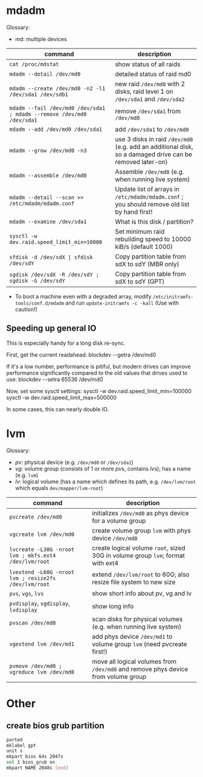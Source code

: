 mdadm
=====

Glossary:
* md: multiple devices

| command | description |
|---------|-------------|
| `cat /proc/mdstat` | show status of all raids |
| `mdadm --detail /dev/md0` | detailed status of raid md0 |
| `mdadm --create /dev/md0 -n2 -l1 /dev/sda1 /dev/sdb1` | new raid `/dev/md0` with 2 disks, raid level 1 on `/dev/sda1` and `/dev/sda2`
| `mdadm --fail /dev/md0 /dev/sda1 ; mdadm --remove /dev/md0 /dev/sda1` | remove `/dev/sda1` from `/dev/md0`
| `mdadm --add /dev/md0 /dev/sda1` | add `/dev/sda1` to `/dev/md0`
| `mdadm --grow /dev/md0 -n3` | use 3 disks in raid `/dev/md0` (e.g. add an additional disk, so a damaged drive can be removed later-on)
| `mdadm --assemble /dev/md0` | Assemble `/dev/md0` (e.g. when running live system)
| `mdadm --detail --scan >> /etc/mdadm/mdadm.conf` | Update list of arrays in `/etc/mdadm/mdadm.conf` ; you should remove old list by hand first!
| `mdadm --examine /dev/sda1` | What is this disk / partition?
| `sysctl -w dev.raid.speed_limit_min=10000` | Set minimum raid rebuilding speed to 10000 kiB/s (default 1000)
| <code>sfdisk -d /dev/sdX &#124; sfdisk /dev/sdY</code> | Copy partition table from sdX to sdY (MBR only)
| `sgdisk /dev/sdX -R /dev/sdY ; sgdisk -G /dev/sdY` | Copy partition table from sdX to sdY (GPT)

* To boot a machine even with a degraded array, modify `/etc/initramfs-tools/conf.d/mdadm` and run `update-initramfs -c -kall` (Use with caution!)

## Speeding up general IO ##
This is especially handy for a long disk re-sync.

First, get the current readahead:
blockdev --getra /dev/md0

If it's a low number, performance is pitiful, but modern
drives can improve performance significantly compared
to the old values that drives used to use:
blockdev --setra 65536 /dev/md0

Now, set some sysctl settings:
sysctl -w dev.raid.speed_limit_min=100000
sysctl -w dev.raid.speed_limit_max=500000

In some cases, this can nearly double IO.

lvm
===

Glossary:
* *pv*: physical device (e.g. `/dev/md0` or `/dev/sda1`)
* *vg*: volume group (consists of 1 or more *pv*s, contains *lv*s); has a name (e.g. `lvm`)
* *lv*: logical volume (has a name which defines its path, e.g. `/dev/lvm/root` which equals `dev/mapper/lvm-root`)

| command | description |
|---------|-------------|
| `pvcreate /dev/md0` | initializes `/dev/md0` as phys device for a volume group
| `vgcreate lvm /dev/md0` | create volume group `lvm` with phys device `/dev/md0`
| `lvcreate -L30G -nroot lvm ; mkfs.ext4 /dev/lvm/root` | create logical volume `root`, sized 30G in volume group `lvm`; format with ext4
| `lvextend -L60G -nroot lvm ; resize2fs /dev/lvm/root` | extend `/dev/lvm/root` to 60G; also resize file system to new size
| `pvs`, `vgs`, `lvs` | show short info about pv, vg and lv
| `pvdisplay`, `vgdisplay`, `lvdisplay` | show long info
| `pvscan /dev/md0` | scan disks for physical volumes (e.g. when running live system)
| `vgextend lvm /dev/md1` | add phys device `/dev/md1` to volume group `lvm` (need pvcreate first!)
| `pvmove /dev/md0 ; vgreduce lvm /dev/md0` | move all logical volumes from `/dev/md0` and remove phys device from volume group

Other
=====
create bios grub partition
--------------------------
```sh
parted
mklabel gpt
unit s
mkpart bios 64s 2047s
set 1 bios_grub on
mkpart NAME 2048s [end]
```